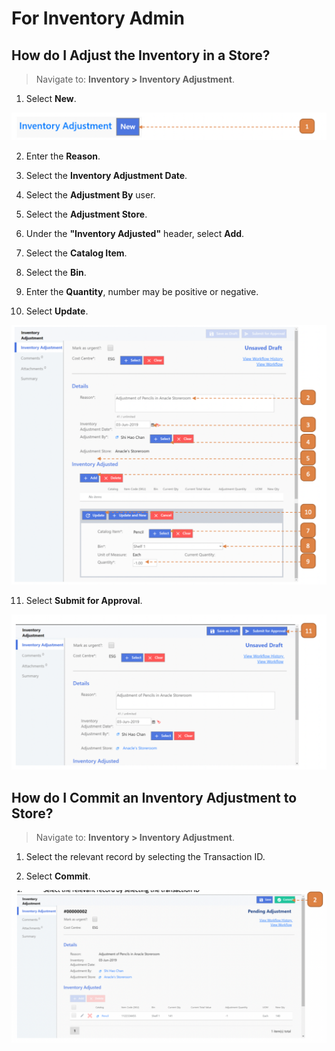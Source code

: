 # For Inventory Admin

## How do I Adjust the Inventory in a Store?

> Navigate to: **Inventory > Inventory Adjustment**.

1. Select **New**.

![](images/IAFIA.png "IAFIA")

2. Enter the **Reason**.

3. Select the **Inventory Adjustment Date**.

4. Select the **Adjustment By** user.

5. Select the **Adjustment Store**.

6. Under the **"Inventory Adjusted"** header, select **Add**.

7. Select the **Catalog Item**.

8. Select the **Bin**.

9. Enter the **Quantity**, number may be positive or negative.

10. Select **Update**.

![](images/IAFIA2.png "IAFIA2")

11. Select **Submit for Approval**.

![](images/IAFIA3.png "IAFIA3")


## How do I Commit an Inventory Adjustment to Store?

> Navigate to: **Inventory > Inventory Adjustment**.

1. Select the relevant record by selecting the Transaction ID.

2. Select **Commit**.

![](images/IAFIA4.png "IAFIA4")
